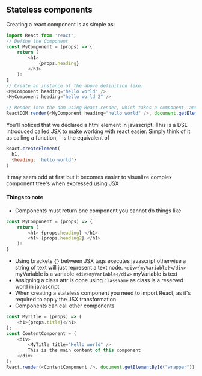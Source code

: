 ## Stateless components

Creating a react component is as simple as:
```js
import React from 'react';
// Define the Component
const MyComponent = (props) => {
    return (
        <h1>
            {props.heading}
        </h1>
    ):
}
// Create an instance of the above definition like:
<MyComponent heading="hello world" />
<MyComponent heading="hello world 2" />

// Render into the dom using React.render, which takes a component, and a DOM Node to render into.
ReactDOM.render(<MyComponent heading="hello world" />, document.getElementById("wrapper"));
```
You'll noticed that we declared a html element in javascript. This is a DSL introduced called JSX to make working with react easier.
Simply think of it as calling a function, `<MyComponent heading="hello world" /> is the equivalent of
```js
React.createElement(
  h1,
  {heading: 'hello world'}
)
```
It may seem odd at first but it becomes easier to visualize complex component tree's when expressed using JSX

#### Things to note
- Components must return one component you cannot do things like
```js
const MyComponent = (props) => {
    return (
        <h1> {props.heading} </h1>
        <h1> {props.heading2} </h1>
    ):
}
```
- Using brackets `{}` between JSX tags executes javascript otherwise a string of text will just represent a text node.
`<div>{myVariable}</div>` myVariable is a variable `<div>myVariable</div>` myVariable is text
- Assigning a class attr is done using `className` as class is a reserved word in javascript 
- When creating a stateless component you need to import React, as it's required to apply the JSX transformation
- Components can call other components
```js
const MyTitle = (props) => (
    <h1>{props.title}</h1>
);
const ContentComponent = (
    <div>
        <MyTitle title="Hello world" />
        This is the main content of this component
    </div>
);
React.render(<ContentComponent />, document.getElementById("wrapper"));
```
